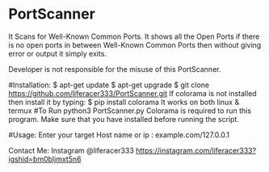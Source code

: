 # PortScanner
It Scans for Well-Known Common Ports.
It shows all the Open Ports if there is no open ports in between Well-Known Common Ports then without giving error or output it simply exits.

Developer is not responsible for the misuse of this PortScanner.

#Installation:
$ apt-get update
$ apt-get upgrade
$ git clone https://github.com/liferacer333/PortScanner.git
If colorama is not installed then install it by typing:
$ pip install colorama
It works on both linux & termux
#To Run
python3 PortScanner.py
Colorama is required to run this program. Make sure that you have installed before running the script.

#Usage:
Enter your target Host name or ip : example.com/127.0.0.1 

Contact Me:
Instagram @liferacer333
https://instagram.com/liferacer333?igshid=bm0bljmxt5n6
